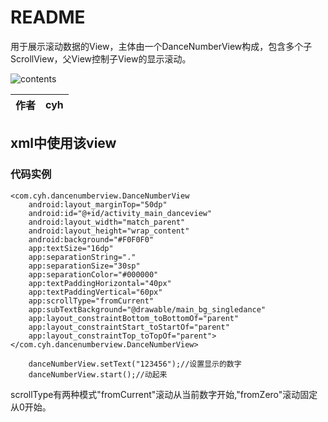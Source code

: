 README
===========================


用于展示滚动数据的View，主体由一个DanceNumberView构成，包含多个子ScrollView，父View控制子View的显示滚动。


![contents](https://github.com/chenyuhang/DanceNumberView/blob/master/danvace.gif)

|作者|cyh|
|---|---

xml中使用该view
------

### 代码实例
    <com.cyh.dancenumberview.DanceNumberView
        android:layout_marginTop="50dp"
        android:id="@+id/activity_main_danceview"
        android:layout_width="match_parent"
        android:layout_height="wrap_content"
        android:background="#F0F0F0"
        app:textSize="16dp"
        app:separationString="."
        app:separationSize="30sp"
        app:separationColor="#000000"
        app:textPaddingHorizontal="40px"
        app:textPaddingVertical="60px"
        app:scrollType="fromCurrent"
        app:subTextBackground="@drawable/main_bg_singledance"
        app:layout_constraintBottom_toBottomOf="parent"
        app:layout_constraintStart_toStartOf="parent"
        app:layout_constraintTop_toTopOf="parent"></com.cyh.dancenumberview.DanceNumberView>    
        
        danceNumberView.setText("123456");//设置显示的数字
        danceNumberView.start();//动起来
        
scrollType有两种模式"fromCurrent"滚动从当前数字开始,"fromZero"滚动固定从0开始。

